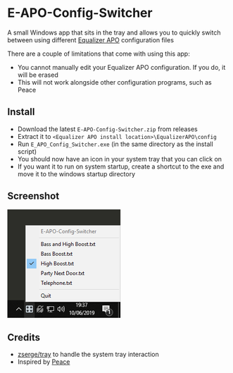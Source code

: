 # E-APO-Config-Switcher

A small Windows app that sits in the tray and allows you to quickly switch between using different [Equalizer APO](https://sourceforge.net/projects/equalizerapo/) configuration files

There are a couple of limitations that come with using this app:
- You cannot manually edit your Equalizer APO configuration. If you do, it will be erased
- This will not work alongside other configuration programs, such as Peace

## Install

- Download the latest `E-APO-Config-Switcher.zip` from releases
- Extract it to `<Equalizer APO install location>\EqualizerAPO\config`
- Run `E_APO_Config_Switcher.exe` (in the same directory as the install script)
- You should now have an icon in your system tray that you can click on
- If you want it to run on system startup, create a shortcut to the exe and move it to the windows startup directory

## Screenshot

![example](example.png)

## Credits

- [zserge/tray](https://github.com/zserge/tray) to handle the system tray interaction
- Inspired by [Peace](https://sourceforge.net/projects/peace-equalizer-apo-extension/)

